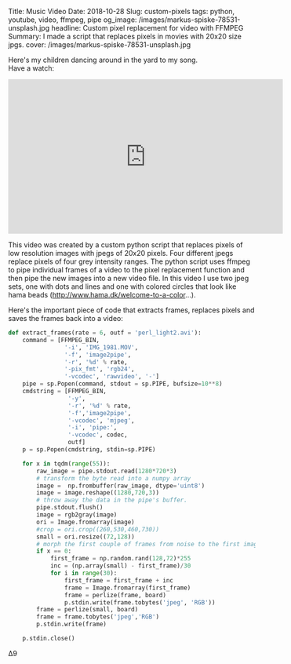 Title: Music Video
Date: 2018-10-28
Slug: custom-pixels
tags: python, youtube, video, ffmpeg, pipe
og_image: /images/markus-spiske-78531-unsplash.jpg
headline: Custom pixel replacement for video with FFMPEG
Summary: I made a script that replaces pixels in movies with 20x20 size jpgs.
cover: /images/markus-spiske-78531-unsplash.jpg

Here's my children dancing around in the yard to my song.  
Have a watch:

<iframe width="560" height="315" src="https://www.youtube.com/embed/7qvhSWrXff4" frameborder="0" allow="autoplay; encrypted-media" allowfullscreen></iframe>

This video was created by a custom python script that replaces pixels of low resolution images with jpegs of 20x20 pixels. Four different jpegs replace pixels of four grey intensity ranges. The python script uses ffmpeg to pipe individual frames of a video to the pixel replacement function and then pipe the new images into a new video file. In this video I use two jpeg sets, one with dots and lines and one with colored circles that look like hama beads (<http://www.hama.dk/welcome-to-a-color>...).  

Here's the important piece of code that extracts frames, replaces pixels and saves the frames back into a video:
```python
def extract_frames(rate = 6, outf = 'perl_light2.avi'):    
    command = [FFMPEG_BIN,
                '-i', 'IMG_1981.MOV',
                '-f', 'image2pipe',
                '-r', '%d' % rate,
                '-pix_fmt', 'rgb24',
                '-vcodec', 'rawvideo', '-']
    pipe = sp.Popen(command, stdout = sp.PIPE, bufsize=10**8)
    cmdstring = [FFMPEG_BIN,
                 '-y',
                 '-r', '%d' % rate,
                 '-f','image2pipe',
                 '-vcodec', 'mjpeg',
                 '-i', 'pipe:',
                 '-vcodec', codec,             
                 outf]
    p = sp.Popen(cmdstring, stdin=sp.PIPE)  

    for x in tqdm(range(55)):         
        raw_image = pipe.stdout.read(1280*720*3)
        # transform the byte read into a numpy array
        image =  np.frombuffer(raw_image, dtype='uint8')
        image = image.reshape((1280,720,3))    
        # throw away the data in the pipe's buffer.
        pipe.stdout.flush()
        image = rgb2gray(image)        
        ori = Image.fromarray(image)
        #crop = ori.crop((260,530,460,730))
        small = ori.resize((72,128))
        # morph the first couple of frames from noise to the first image
        if x == 0:            
            first_frame = np.random.rand(128,72)*255
            inc = (np.array(small) - first_frame)/30        
            for i in range(30):
                first_frame = first_frame + inc
                frame = Image.fromarray(first_frame)
                frame = perlize(frame, board)
                p.stdin.write(frame.tobytes('jpeg', 'RGB'))              
        frame = perlize(small, board)        
        frame = frame.tobytes('jpeg','RGB')
        p.stdin.write(frame)

    p.stdin.close()
```
&#916;9
